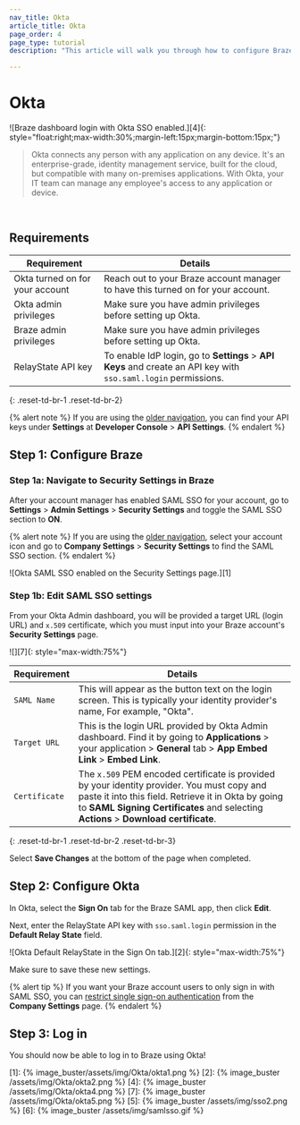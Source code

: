 ```yaml
---
nav_title: Okta
article_title: Okta
page_order: 4
page_type: tutorial
description: "This article will walk you through how to configure Braze to use Okta for single sign-on." 

---
```


# Okta 

![Braze dashboard login with Okta SSO enabled.][4]{: style="float:right;max-width:30%;margin-left:15px;margin-bottom:15px;"}

> Okta connects any person with any application on any device. It's an enterprise-grade, identity management service, built for the cloud, but compatible with many on-premises applications. With Okta, your IT team can manage any employee's access to any application or device.
<br>

## Requirements

| Requirement | Details |
| ----------- | ------- |
| Okta turned on for your account | Reach out to your Braze account manager to have this turned on for your account. |
| Okta admin privileges | Make sure you have admin privileges before setting up Okta. |
| Braze admin privileges | Make sure you have admin privileges before setting up Okta. |
| RelayState API key | To enable IdP login, go to **Settings** > **API Keys** and create an API key with `sso.saml.login` permissions. |
{: .reset-td-br-1 .reset-td-br-2}

{% alert note %}
If you are using the [older navigation]({{site.baseurl}}/navigation), you can find your API keys under **Settings** at **Developer Console** > **API Settings**.
{% endalert %}

## Step 1: Configure Braze

### Step 1a: Navigate to Security Settings in Braze

After your account manager has enabled SAML SSO for your account, go to **Settings** > **Admin Settings** > **Security Settings** and toggle the SAML SSO section to **ON**.

{% alert note %}
If you are using the [older navigation]({{site.baseurl}}/navigation), select your account icon and go to **Company Settings** > **Security Settings** to find the SAML SSO section.
{% endalert %}

![Okta SAML SSO enabled on the Security Settings page.][1]

### Step 1b: Edit SAML SSO settings

From your Okta Admin dashboard, you will be provided a target URL (login URL) and `x.509` certificate, which you must input into your Braze account's **Security Settings** page.

![][7]{: style="max-width:75%"}

| Requirement | Details |
|---|---|
| `SAML Name` | This will appear as the button text on the login screen. This is typically your identity provider's name, For example, "Okta". |
| `Target URL` | This is the login URL provided by Okta Admin dashboard. Find it by going to **Applications** > your application > **General** tab > **App Embed Link** > **Embed Link**. |
| `Certificate` | The `x.509` PEM encoded certificate is provided by your identity provider. You must copy and paste it into this field. Retrieve it in Okta by going to **SAML Signing Certificates** and selecting **Actions** > **Download certificate**. |
{: .reset-td-br-1 .reset-td-br-2 .reset-td-br-3}

Select **Save Changes** at the bottom of the page when completed.

## Step 2: Configure Okta

In Okta, select the **Sign On** tab for the Braze SAML app, then click **Edit**. 

Next, enter the RelayState API key with `sso.saml.login` permission in the **Default Relay State** field. 

![Okta Default RelayState in the Sign On tab.][2]{: style="max-width:75%"}

Make sure to save these new settings.

{% alert tip %}
If you want your Braze account users to only sign in with SAML SSO, you can [restrict single sign-on authentication]({{site.baseurl}}/user_guide/administrative/access_braze/single_sign_on/set_up/#restriction) from the **Company Settings** page.
{% endalert %}

## Step 3: Log in

You should now be able to log in to Braze using Okta!

[1]: {% image_buster/assets/img/Okta/okta1.png %}
[2]: {% image_buster /assets/img/Okta/okta2.png %}
[4]: {% image_buster /assets/img/Okta/okta4.png %}
[7]: {% image_buster /assets/img/Okta/okta5.png %}
[5]: {% image_buster /assets/img/sso2.png %}
[6]: {% image_buster /assets/img/samlsso.gif %}
